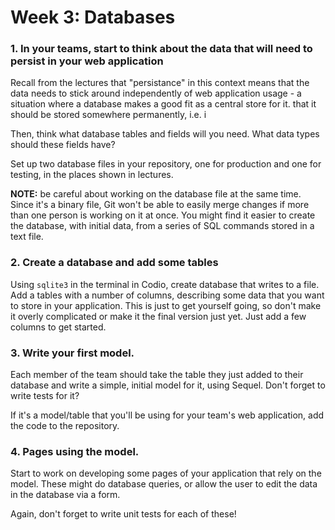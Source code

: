 # Week 3: Databases

### 1. In your teams, start to think about the data that will need to persist in your web application

Recall from the lectures that "persistance" in this context means that the data
needs to stick around independently of web application usage - a situation where
a database makes a good fit as a central store for it. that it should be stored
 somewhere permanently, i.e. i

Then, think what database tables and fields will you need. What data types
should these fields have? 

Set up two database files in your repository, one for production and one for
testing, in the places shown in lectures. 

**NOTE:** be careful about working on the database file at the same time. Since
it's a binary file, Git won't be able to easily merge changes if more than one
person is working on it at once. You might find it easier to create the
database, with initial data, from a series of SQL commands stored in a text
file. 

### 2. Create a database and add some tables

Using `sqlite3` in the terminal in Codio, create database that writes to a file.
Add a tables with a number of columns, describing some data that you want to
store in your application. This is just to get yourself going, so don't make it
overly complicated or make it the final version just yet. Just add a few columns
to get started. 

### 3. Write your first model.

Each member of the team should take the table they just added to their database
and write a simple, initial model for it, using Sequel. Don't forget to write
tests for it? 

If it's a model/table that you'll be using for your team's web application, add
the code to the repository. 

### 4. Pages using the model.

Start to work on developing some pages of your application that rely on the
model. These might do database queries, or allow the user to edit the data in
the database via a form.

Again, don't forget to write unit tests for each of these!
